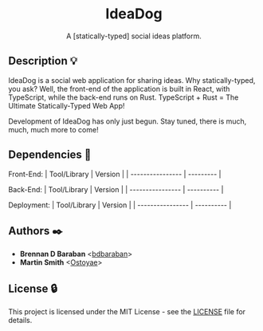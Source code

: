 <h1 align="center">IdeaDog</h1>
<p align="center">
  A [statically-typed] social ideas platform.
</p>

## Description :bulb:

IdeaDog is a social web application for sharing ideas. Why statically-typed, you ask?
Well, the front-end of the application is built in React, with TypeScript, while the back-end runs on Rust. TypeScript + Rust = The Ultimate Statically-Typed Web App!

Development of IdeaDog has only just begun. Stay tuned, there is much, much, much more to come!

## Dependencies :couple:

Front-End:
| Tool/Library     | Version   |
| ---------------- | --------- |

Back-End:
| Tool/Library     | Version    |
| ---------------- | ---------- |

Deployment:
| Tool/Library     | Version    |
| ---------------- | ---------- |

## Authors :black_nib:

* __Brennan D Baraban__ <[bdbaraban](https://github.com/bdbaraban)>
* __Martin Smith__ <[Ostoyae](https://github.com/Ostoyae)>

## License :lock:

This project is licensed under the MIT License - see the [LICENSE](./LICENSE) file for details.